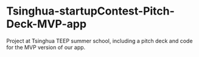 # Tsinghua-startupContest-Pitch-Deck-MVP-app
Project at Tsinghua TEEP summer school, including a pitch deck and code for the MVP version of our app.

